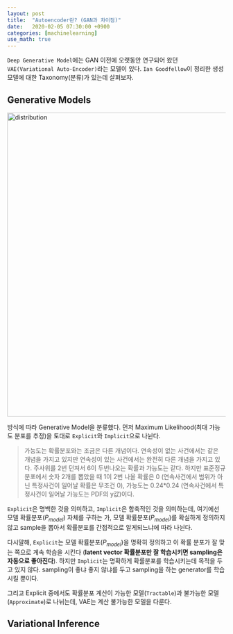 ```yaml
---
layout: post
title:  "Autoencoder란? (GAN과 차이점)"
date:   2020-02-05 07:30:00 +0900
categories: [machinelearning]
use_math: true
---
```


`Deep Generative Model`에는 GAN 이전에 오랫동안 연구되어 왔던 `VAE(Variational Auto-Encoder)`라는 모델이 있다. `Ian Goodfellow`이 정리한 생성모델에 대한 Taxonomy(분류)가 있는데 살펴보자.

## Generative Models

<img src="https://raw.githubusercontent.com/jsstar522/jsstar522.github.io/master/static/img/_posts/20200210/1.jpg" alt="distribution" style="width:700px; margin: 0 auto;"/>

방식에 따라 Generative Model을 분류했다. 먼저 Maximum Likelihood(최대 가능도 분포를 추정)을 토대로 `Explicit`와 `Implicit`으로 나뉜다. 

> 가능도는 확률분포와는 조금은 다른 개념이다. 연속성이 없는 사건에서는 같은 개념을 가지고 있지만 연속성이 있는 사건에서는 완전히 다른 개념을 가지고 있다. 주사위를 2번 던져서 6이 두번나오는 확률과 가능도는 같다. 하지만 표준정규분포에서 숫자 2개를 뽑았을 때 1이 2번 나올 확률은 0 (연속사건에서 범위가 아닌 특정사건이 일어날 확률은 무조건 0), 가능도는 0.24*0.24 (연속사건에서 특정사건이 일어날 가능도는 PDF의 y값)이다.

`Explicit`은 명백한 것을 의미하고, `Implicit`은 함축적인 것을 의미하는데, 여기에선 모델 확률분포($P_{model}$) 자체를 구하는 가, 모델 확률분포($P_{model}$)를 확실하게 정의하지 않고 sample을 뽑아서 확률분포를 간접적으로 알게되느냐에 따라 나뉜다. 

다시말해, `Explicit`는 모델 확률분포($P_{model}$)을 명확히 정의하고 이 확률 분포가 잘 맞는 쪽으로 계속 학습을 시킨다 (**latent vector 확률분포만 잘 학습시키면 sampling은 자동으로 좋아진다**). 하지만 `Implicit`는 명확하게 확률분포를 학습시키는데 목적을 두고 있지 않다. sampling이 좋냐 좋지 않냐를 두고 sampling을 하는 generator를 학습시킬 뿐이다.

그리고 Explicit 중에서도 확률분포 계산이 가능한 모델(`Tractable`)과 불가능한 모델(`Approximate`)로 나뉘는데, VAE는 계산 불가능한 모델을 다룬다. 

## Variational Inference

